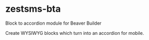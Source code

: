 # zestsms-bta
Block to accordion module for Beaver Builder

Create WYSIWYG blocks which turn into an accordion for mobile.
